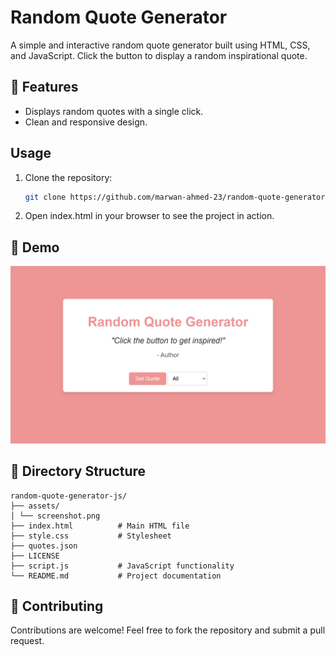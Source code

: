 # Random Quote Generator 

A simple and interactive random quote generator built using HTML, CSS, and JavaScript. Click the button to display a random inspirational quote.

## 🚀 Features
- Displays random quotes with a single click.
- Clean and responsive design.

## Usage
1. Clone the repository:

    ```bash
    git clone https://github.com/marwan-ahmed-23/random-quote-generator-js.git
    ```

2. Open index.html in your browser to see the project in action.

## 📸 Demo

![Random Quote Generator Demo](assets/screenshot.png "Demo of Random Quote Generator")


## 📂 Directory Structure
```plaintext
random-quote-generator-js/
├── assets/ 
│ └── screenshot.png 
├── index.html          # Main HTML file
├── style.css           # Stylesheet
├── quotes.json
├── LICENSE 
├── script.js           # JavaScript functionality
└── README.md           # Project documentation
```

## 🤝 Contributing

Contributions are welcome! Feel free to fork the repository and submit a pull request.
